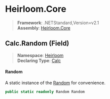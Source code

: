 # Heirloom.Core

> **Framework**: .NETStandard,Version=v2.1  
> **Assembly**: [Heirloom.Core][0]

## Calc.Random (Field)

> **Namespace**: [Heirloom][0]  
> **Declaring Type**: [Calc][1]

#### Random

A static instance of the [Random][2] for convenience.

```cs
public static readonly Random Random
```

[0]: ../../../Heirloom.Core.md
[1]: ../Calc.md
[2]: Random.md

